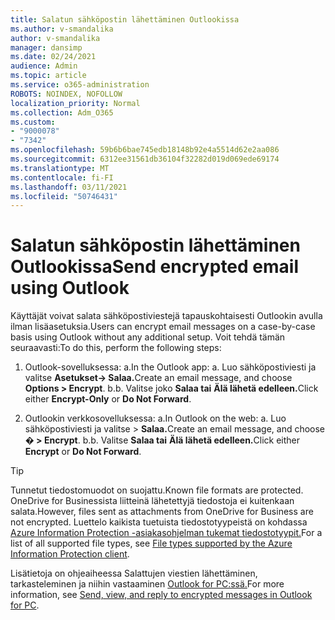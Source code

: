 ```yaml
---
title: Salatun sähköpostin lähettäminen Outlookissa
ms.author: v-smandalika
author: v-smandalika
manager: dansimp
ms.date: 02/24/2021
audience: Admin
ms.topic: article
ms.service: o365-administration
ROBOTS: NOINDEX, NOFOLLOW
localization_priority: Normal
ms.collection: Adm_O365
ms.custom:
- "9000078"
- "7342"
ms.openlocfilehash: 59b6b6bae745edb18148b92e4a5514d62e2aa086
ms.sourcegitcommit: 6312ee31561db36104f32282d019d069ede69174
ms.translationtype: MT
ms.contentlocale: fi-FI
ms.lasthandoff: 03/11/2021
ms.locfileid: "50746431"
---
```

# <a name="send-encrypted-email-using-outlook"></a><span data-ttu-id="1f4a9-102">Salatun sähköpostin lähettäminen Outlookissa</span><span class="sxs-lookup"><span data-stu-id="1f4a9-102">Send encrypted email using Outlook</span></span>

<span data-ttu-id="1f4a9-103">Käyttäjät voivat salata sähköpostiviestejä tapauskohtaisesti Outlookin avulla ilman lisäasetuksia.</span><span class="sxs-lookup"><span data-stu-id="1f4a9-103">Users can encrypt email messages on a case-by-case basis using Outlook without any additional setup.</span></span> <span data-ttu-id="1f4a9-104">Voit tehdä tämän seuraavasti:</span><span class="sxs-lookup"><span data-stu-id="1f4a9-104">To do this, perform the following steps:</span></span>

1. <span data-ttu-id="1f4a9-105">Outlook-sovelluksessa: a.</span><span class="sxs-lookup"><span data-stu-id="1f4a9-105">In the Outlook app: a.</span></span> <span data-ttu-id="1f4a9-106">Luo sähköpostiviesti ja valitse **Asetukset-> Salaa.**</span><span class="sxs-lookup"><span data-stu-id="1f4a9-106">Create an email message, and choose **Options > Encrypt**.</span></span> 
    <span data-ttu-id="1f4a9-107">b.</span><span class="sxs-lookup"><span data-stu-id="1f4a9-107">b.</span></span> <span data-ttu-id="1f4a9-108">Valitse joko **Salaa tai** **Älä lähetä edelleen.**</span><span class="sxs-lookup"><span data-stu-id="1f4a9-108">Click either **Encrypt-Only** or **Do Not Forward**.</span></span>

2. <span data-ttu-id="1f4a9-109">Outlookin verkkosovelluksessa: a.</span><span class="sxs-lookup"><span data-stu-id="1f4a9-109">In Outlook on the web: a.</span></span> <span data-ttu-id="1f4a9-110">Luo sähköpostiviesti ja valitse > **Salaa.**</span><span class="sxs-lookup"><span data-stu-id="1f4a9-110">Create an email message, and choose **� > Encrypt**.</span></span>
    <span data-ttu-id="1f4a9-111">b.</span><span class="sxs-lookup"><span data-stu-id="1f4a9-111">b.</span></span> <span data-ttu-id="1f4a9-112">Valitse **Salaa tai** **Älä lähetä edelleen.**</span><span class="sxs-lookup"><span data-stu-id="1f4a9-112">Click either **Encrypt** or **Do Not Forward**.</span></span>

> [!TIP]
> <span data-ttu-id="1f4a9-113">Tunnetut tiedostomuodot on suojattu.</span><span class="sxs-lookup"><span data-stu-id="1f4a9-113">Known file formats are protected.</span></span> <span data-ttu-id="1f4a9-114">OneDrive for Businessista liitteinä lähetettyjä tiedostoja ei kuitenkaan salata.</span><span class="sxs-lookup"><span data-stu-id="1f4a9-114">However, files sent as attachments from OneDrive for Business are not encrypted.</span></span> <span data-ttu-id="1f4a9-115">Luettelo kaikista tuetuista tiedostotyypeistä on kohdassa [Azure Information Protection -asiakasohjelman tukemat tiedostotyypit.](https://docs.microsoft.com/azure/information-protection/rms-client/client-admin-guide-file-types)</span><span class="sxs-lookup"><span data-stu-id="1f4a9-115">For a list of all supported file types, see [File types supported by the Azure Information Protection client](https://docs.microsoft.com/azure/information-protection/rms-client/client-admin-guide-file-types).</span></span>

<span data-ttu-id="1f4a9-116">Lisätietoja on ohjeaiheessa Salattujen viestien lähettäminen, tarkasteleminen ja niihin vastaaminen [Outlook for PC:ssä.](https://support.microsoft.com/topic/send-view-and-reply-to-encrypted-messages-in-outlook-for-pc-eaa43495-9bbb-4fca-922a-df90dee51980)</span><span class="sxs-lookup"><span data-stu-id="1f4a9-116">For more information, see [Send, view, and reply to encrypted messages in Outlook for PC](https://support.microsoft.com/topic/send-view-and-reply-to-encrypted-messages-in-outlook-for-pc-eaa43495-9bbb-4fca-922a-df90dee51980).</span></span>



